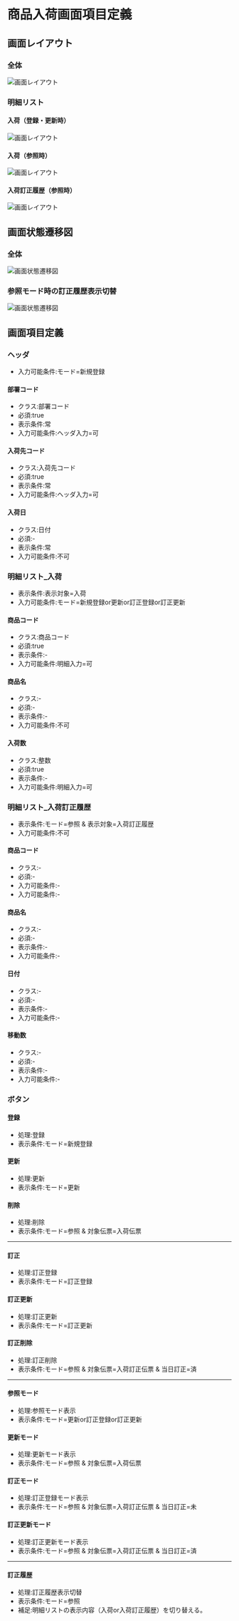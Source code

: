 # 商品入荷画面項目定義

## 画面レイアウト

### 全体

![画面レイアウト](2.1.0.画面レイアウト.png)

### 明細リスト

#### 入荷（登録・更新時）

![画面レイアウト](2.1.1.画面レイアウト.png)

#### 入荷（参照時）

![画面レイアウト](2.1.2.画面レイアウト.png)

#### 入荷訂正履歴（参照時）

![画面レイアウト](2.1.3.画面レイアウト.png)

## 画面状態遷移図

### 全体

![画面状態遷移図](2.2.0.画面状態遷移図.png)

### 参照モード時の訂正履歴表示切替

![画面状態遷移図](2.2.1.画面状態遷移図.png)

## 画面項目定義

### ヘッダ

- 入力可能条件:モード=新規登録

#### 部署コード

- クラス:部署コード
- 必須:true
- 表示条件:常
- 入力可能条件:ヘッダ入力=可

#### 入荷先コード

- クラス:入荷先コード
- 必須:true
- 表示条件:常
- 入力可能条件:ヘッダ入力=可

#### 入荷日

- クラス:日付
- 必須:-
- 表示条件:常
- 入力可能条件:不可

### 明細リスト_入荷

- 表示条件:表示対象=入荷
- 入力可能条件:モード=新規登録or更新or訂正登録or訂正更新

#### 商品コード

- クラス:商品コード
- 必須:true
- 表示条件:-
- 入力可能条件:明細入力=可

#### 商品名

- クラス:-
- 必須:-
- 表示条件:-
- 入力可能条件:不可

#### 入荷数

- クラス:整数
- 必須:true
- 表示条件:-
- 入力可能条件:明細入力=可

### 明細リスト_入荷訂正履歴

- 表示条件:モード=参照 & 表示対象=入荷訂正履歴
- 入力可能条件:不可

#### 商品コード

- クラス:-
- 必須:-
- 入力可能条件:-
- 入力可能条件:-

#### 商品名

- クラス:-
- 必須:-
- 表示条件:-
- 入力可能条件:-

#### 日付

- クラス:-
- 必須:-
- 表示条件:-
- 入力可能条件:-

#### 移動数

- クラス:-
- 必須:-
- 表示条件:-
- 入力可能条件:-

### ボタン

#### 登録

- 処理:登録
- 表示条件:モード=新規登録

#### 更新

- 処理:更新
- 表示条件:モード=更新

#### 削除

- 処理:削除
- 表示条件:モード=参照 & 対象伝票=入荷伝票

***

#### 訂正

- 処理:訂正登録
- 表示条件:モード=訂正登録

#### 訂正更新

- 処理:訂正更新
- 表示条件:モード=訂正更新

#### 訂正削除

- 処理:訂正削除
- 表示条件:モード=参照 & 対象伝票=入荷訂正伝票 & 当日訂正=済

***

#### 参照モード

- 処理:参照モード表示
- 表示条件:モード=更新or訂正登録or訂正更新

#### 更新モード

- 処理:更新モード表示
- 表示条件:モード=参照 & 対象伝票=入荷伝票

#### 訂正モード

- 処理:訂正登録モード表示
- 表示条件:モード=参照 & 対象伝票=入荷訂正伝票 & 当日訂正=未

#### 訂正更新モード

- 処理:訂正更新モード表示
- 表示条件:モード=参照 & 対象伝票=入荷訂正伝票 & 当日訂正=済

***

#### 訂正履歴

- 処理:訂正履歴表示切替
- 表示条件:モード=参照
- 補足:明細リストの表示内容（入荷or入荷訂正履歴）を切り替える。
